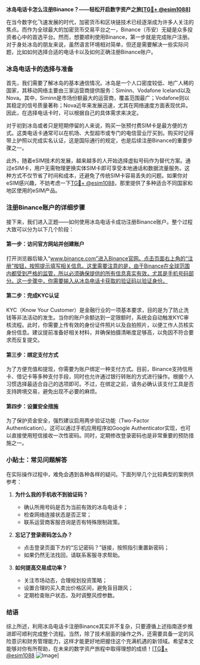 **冰岛电话卡怎么注册Binance？——轻松开启数字资产之旅[[TG💪+ @esim1088](https://t.me/s/esim1088)]**

在当今数字化飞速发展的时代，加密货币和区块链技术已经逐渐成为许多人关注的焦点。而作为全球最大的加密货币交易平台之一，Binance（币安）无疑是众多投资者心中的首选平台。然而，想要顺利使用Binance，第一步就是完成账户注册。对于身处冰岛的朋友来说，虽然语言环境相对简单，但还是需要解决一些实际问题，比如如何选择合适的电话卡以及如何正确注册Binance账户。

### 冰岛电话卡的选择与准备

首先，我们需要了解冰岛的基本通信情况。冰岛是一个人口密度较低、地广人稀的国家，其移动网络主要由三家运营商提供服务：Siminn、Vodafone Iceland以及Nova。其中，Siminn是市场份额最大的运营商，覆盖范围最广；Vodafone则以其稳定的信号质量著称；Nova近年来发展迅速，尤其在网络速度方面表现优异。因此，在选择电话卡时，可以根据自己的具体需求来决定。

对于初到冰岛或者只是短期停留的人来说，购买一张预付费SIM卡是最方便的方式。这类电话卡通常可以在机场、大型超市或专门的电信营业厅买到。购买时记得带上护照以完成实名认证，这是国际通行的规定，也是后续注册Binance的重要步骤之一。

此外，随着eSIM技术的发展，越来越多的人开始选择虚拟号码作为替代方案。通过eSIM卡，用户无需物理更换实体SIM卡即可享受本地通话和数据流量服务。这种方式不仅节省了时间和成本，还避免了传统SIM卡容易丢失的问题。如果你对eSIM感兴趣，不妨考虑一下[TG💪+ @esim1088](https://t.me/s/esim1088)，那里提供了多种适合不同国家和地区使用的eSIM产品。

### 注册Binance账户的详细步骤

接下来，我们进入正题——如何使用冰岛电话卡成功注册Binance账户。整个过程大致可以分为以下几个阶段：

#### 第一步：访问官方网站并创建账户

打开浏览器后输入“www.binance.com”进入Binance官网。点击页面右上角的“注册”按钮，按照提示填写相关信息。这里需要注意的是，由于Binance在全球范围内都受到严格的监管，所以必须确保提供的所有信息真实有效，尤其是手机号码部分。这一步骤中，你需要输入从冰岛电话卡获取的验证码以验证身份。

#### 第二步：完成KYC认证

KYC（Know Your Customer）是金融行业的一项基本要求，目的是为了防止洗钱等非法活动的发生。当你的账户余额达到一定限额时，系统会自动触发KYC审核流程。此时，你需要上传有效的身份证件照片以及自拍照片，以便工作人员核实身份信息。建议提前准备好相关材料，并确保拍摄清晰度足够高，以免因不符合要求而反复提交。

#### 第三步：绑定支付方式

为了方便充值和提现，你需要为账户绑定一种支付方式。目前，Binance支持信用卡、借记卡等多种支付手段，同时也允许通过银行转账的方式进行操作。根据个人习惯选择最适合自己的选项即可。不过，在绑定之前，请务必确认该支付工具是否支持跨境交易，避免出现不必要的麻烦。

#### 第四步：设置安全措施

为了保护资金安全，强烈建议启用两步验证功能（Two-Factor Authentication）。这可以通过手机应用程序如Google Authenticator实现，也可以直接使用短信接收一次性密码。同时，定期修改登录密码也是非常重要的预防措施之一。

### 小贴士：常见问题解答

在实际操作过程中，难免会遇到各种各样的疑问。下面列举几个比较典型的案例供参考：

1. **为什么我的手机收不到验证码？**
   - 确认所用号码是否为当前有效的冰岛电话卡；
   - 检查网络连接状态是否正常；
   - 联系运营商客服咨询是否有特殊限制政策。

2. **忘记了登录密码怎么办？**
   - 点击登录页面下方的“忘记密码？”链接，按照指引重置新密码；
   - 如果仍然无法找回，请联系客服寻求帮助。

3. **如何提高交易成功率？**
   - 关注市场动态，合理规划投资策略；
   - 设置合理的买入卖出价格区间，避免盲目跟风；
   - 定期检查账户状态，及时调整风控参数。

### 结语

综上所述，利用冰岛电话卡注册Binance其实并不复杂，只要遵循上述指南逐步推进即可顺利完成整个流程。当然，除了技术层面的操作之外，还需要具备一定的风险意识和财务管理能力，这样才能更好地把握住这个充满机遇的新领域。希望本文能够对你有所帮助，在未来的数字资产旅程中取得理想的成绩！[[TG💪+ @esim1088](https://t.me/s/esim1088) ![Image](https://i.postimg.cc/4NQfJmqS/Snipaste-2025-05-13-00-14-12.png)]